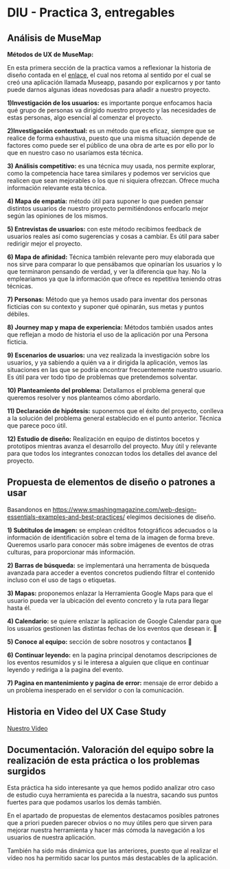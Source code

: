 # DIU - Practica 3, entregables

## Análisis de MuseMap    
**Métodos de UX de MuseMap:**

En esta primera sección de la practica vamos a reflexionar la historia de diseño contada en el [enlace](https://blog.prototypr.io/musemap-street-art-app-ux-case-study-9bec6a99823b), el cual nos retoma al sentido por el cual se creó una aplicación llamada Museapp, pasando por explicarnos  y por tanto puede darnos algunas ideas novedosas para añadir a nuestro proyecto. 








**1)Investigación de los usuarios:** es importante porque enfocamos hacia qué grupo de personas va dirigido nuestro proyecto y las necesidades de estas personas, algo esencial al comenzar el proyecto.

**2)Investigación contextual:** es un método que es eficaz, siempre que se realice de forma exhaustiva, puesto que una misma situación depende de factores como puede ser el público de una obra de arte es por ello por lo que en nuestro caso no usaríamos esta técnica.

**3) Análisis competitivo:** es una técnica muy usada, nos permite explorar, como la competencia hace tarea similares y podemos ver servicios que realicen que sean mejorables o los que ni siquiera ofrezcan. Ofrece mucha información relevante esta técnica.

**4) Mapa de empatía:** método útil para suponer lo que pueden pensar distintos usuarios de nuestro proyecto permitiéndonos enfocarlo mejor según las opiniones de los mismos.

**5) Entrevistas de usuarios:** con este método recibimos feedback de usuarios reales así como sugerencias y cosas a cambiar. Es útil para saber redirigir mejor el proyecto.

**6) Mapa de afinidad:** Técnica también relevante pero muy elaborada que nos sirve para comparar lo que pensábamos que opinarían los usuarios y lo que terminaron pensando de verdad, y ver la diferencia que hay. No la empleariamos ya que la información que ofrece es repetitiva teniendo otras técnicas.

**7) Personas:** Método que ya hemos usado para inventar dos personas ficticias con su contexto y suponer qué opinarán, sus metas y puntos débiles.

**8) Journey map y mapa de experiencia:** Métodos también usados antes que reflejan  a modo de historia el uso de la aplicación por una Persona ficticia.

**9) Escenarios de usuarios:** una vez realizada la investigación sobre los usuarios, y ya sabiendo a quién va a ir dirigida la aplicación, vemos las situaciones en las que se podría encontrar frecuentemente nuestro usuario. Es útil para ver todo tipo de problemas que pretendemos solventar.

**10) Planteamiento del problema:** Detallamos el problema general que queremos resolver y nos planteamos cómo abordarlo.

**11) Declaración de hipótesis:** suponemos que el éxito del proyecto, conlleva a la solución del problema general establecido en el punto anterior. Técnica que parece poco útil.

**12) Estudio de diseño:** Realización en equipo de distintos bocetos y prototipos mientras avanza el desarrollo del proyecto. Muy útil y relevante para que todos los integrantes conozcan todos los detalles del avance del proyecto.



## Propuesta de elementos de diseño o patrones a usar 

Basandonos en  https://www.smashingmagazine.com/web-design-essentials-examples-and-best-practices/ elegimos decisiones de diseño.

**1) Subtitulos de imagen:** se emplean créditos fotográficos adecuados o la información de identificación sobre el tema de la imagen de forma breve. Queremos usarlo para conocer más sobre imágenes de eventos de otras culturas, para proporcionar más información.

**2) Barras de búsqueda:** se implementará una herramenta de búsqueda avanzada para acceder a eventos concretos pudiendo filtrar el contenido incluso con el uso de tags o etiquetas.

**3) Mapas:** proponemos enlazar la Herramienta Google Maps para que el usuario pueda ver la ubicación del evento concreto y la ruta para llegar hasta él. 

**4) Calendario:** se quiere enlazar la aplicacion de Google Calendar para que los usuarios gestionen las distintas fechas de los eventos que desean ir. :calendar:

**5) Conoce al equipo:** sección de sobre nosotros y contactanos :iphone:

**6) Continuar leyendo:** en la pagina principal denotamos descripciones de los eventos resumidos y si le interesa a alguien que clique en continuar leyendo y rediriga a  la pagina del evento.

**7) Pagina en mantenimiento y pagina de error:** mensaje de error debido a un problema inesperado en el servidor o con la comunicación.


## Historia en Video del UX Case Study
[Nuestro Vídeo](https://youtu.be/ZADtnPtMGdU)    

## Documentación. Valoración del equipo sobre la realización de esta práctica o los problemas surgidos

Esta práctica ha sido interesante ya que hemos podido analizar otro caso de estudio cuya herramienta es parecida a la nuestra, sacando sus puntos fuertes para que podamos usarlos los demás también.

En el apartado de propuestas de elementos destacamos posibles patrones que a priori pueden parecer obvios o no muy útiles pero que sirven para mejorar nuestra herramienta y hacer más cómoda la navegación a los usuarios de nuestra aplicación.

También ha sido más dinámica que las anteriores, puesto que al realizar el vídeo nos ha permitido sacar los puntos más destacables de la aplicación.
